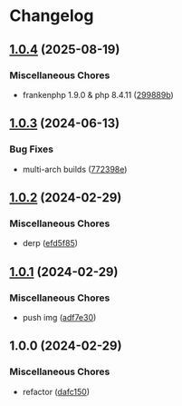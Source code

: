 # Changelog

## [1.0.4](https://github.com/iaa-inc/frankenphp/compare/v1.0.3...v1.0.4) (2025-08-19)


### Miscellaneous Chores

* frankenphp 1.9.0 & php 8.4.11 ([299889b](https://github.com/iaa-inc/frankenphp/commit/299889b8bda4319a62a280ebcf0b077ee2e92d40))

## [1.0.3](https://github.com/iaa-inc/frankenphp/compare/v1.0.2...v1.0.3) (2024-06-13)


### Bug Fixes

* multi-arch builds ([772398e](https://github.com/iaa-inc/frankenphp/commit/772398ef5032ccbb095ac29b3f5e5efda4a23196))

## [1.0.2](https://github.com/iaa-inc/frankenphp/compare/v1.0.1...v1.0.2) (2024-02-29)


### Miscellaneous Chores

* derp ([efd5f85](https://github.com/iaa-inc/frankenphp/commit/efd5f8522c5956f210bfa251e5773d819042183d))

## [1.0.1](https://github.com/iaa-inc/frankenphp/compare/v1.0.0...v1.0.1) (2024-02-29)


### Miscellaneous Chores

* push img ([adf7e30](https://github.com/iaa-inc/frankenphp/commit/adf7e30200dfd59ba97f95b3bed01661817c99ff))

## 1.0.0 (2024-02-29)


### Miscellaneous Chores

* refactor ([dafc150](https://github.com/iaa-inc/frankenphp/commit/dafc1503c4d29a85d1388d25362b57f2f9833a3e))
